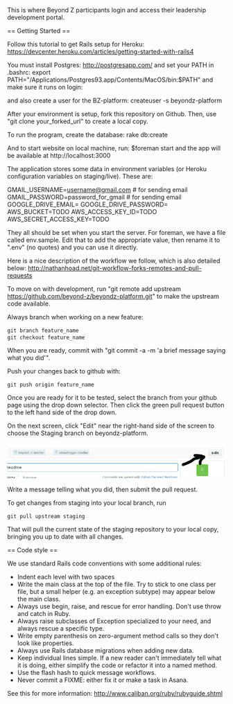 This is where Beyond Z participants login and access their leadership development portal.


== Getting Started ==


Follow this tutorial to get Rails setup for Heroku:
https://devcenter.heroku.com/articles/getting-started-with-rails4

You must install Postgres:
    http://postgresapp.com/
and set your PATH in .bashrc:
    export PATH="/Applications/Postgres93.app/Contents/MacOS/bin:$PATH"
and make sure it runs on login:

and also create a user for the BZ-platform:
    createuser -s beyondz-platform


After your environment is setup, fork this repository on Github. Then, use "git clone your_forked_url" to create a local copy.

To run the program, create the database: 
    rake db:create

And to start website on local machine, run: $foreman start and the app will be available at http://localhost:3000


The application stores some data in environment variables (or Heroku configuration variables on staging/live). These are:

GMAIL_USERNAME=username@gmail.com # for sending email
GMAIL_PASSWORD=password_for_gmail # for sending email
GOOGLE_DRIVE_EMAIL=<email>
GOOGLE_DRIVE_PASSWORD=<password>
AWS_BUCKET=TODO
AWS_ACCESS_KEY_ID=TODO
AWS_SECRET_ACCESS_KEY=TODO

They all should be set when you start the server. For foreman, we have a file called env.sample. Edit that to add the appropriate value, then rename it to ".env" (no quotes) and you can use it directly.


Here is a nice description of the workflow we follow, which is also
detailed below:
http://nathanhoad.net/git-workflow-forks-remotes-and-pull-requests 

To move on with development, run "git remote add upstream https://github.com/beyond-z/beyondz-platform.git" to make the upstream code available.


Always branch when working on a new feature:

	git branch feature_name
	git checkout feature_name

When you are ready, commit with "git commit -a -m 'a brief message saying what you did'".

Push your changes back to github with:

	git push origin feature_name

Once you are ready for it to be tested, select the branch from your github page using the drop down selector. Then click the green pull request button to the left hand side of the drop down.

On the next screen, click "Edit" near the right-hand side of the screen to choose the Staging branch on beyondz-platform.

![Edit location](docs/edit-branch.png)


Write a message telling what you did, then submit the pull request.


To get changes from staging into your local branch, run

	git pull upstream staging

That will pull the current state of the staging repository to your local copy, bringing you up to date with all changes.

== Code style ==

We use standard Rails code conventions with some additional rules:

  * Indent each level with two spaces
  * Write the main class at the top of the file. Try to stick to one class per file, but a small helper (e.g. an exception subtype) may appear below the main class.
  * Always use begin, raise, and rescue for error handling. Don't use throw and catch in Ruby.
  * Always raise subclasses of Exception specialized to your need, and always rescue a specific type.
  * Write empty parenthesis on zero-argument method calls so they don't look like properties.
  * Always use Rails database migrations when adding new data.
  * Keep individual lines simple. If a new reader can't immediately tell what it is doing, either simplify the code or refactor it into a named method.
  * Use the flash hash to quick message workflows.
  * Never commit a FIXME: either fix it or make a task in Asana.

See this for more information: http://www.caliban.org/ruby/rubyguide.shtml
